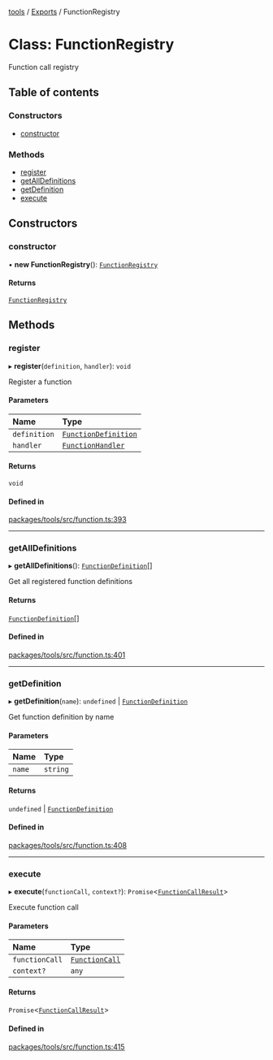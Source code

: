 <!-- 
 ⚠️  AUTO-GENERATED FILE - DO NOT EDIT MANUALLY
 This file is automatically generated by scripts/docs-generator.js
 To make changes, edit the source TypeScript files or update the generator script
-->

[tools](../../) / [Exports](../modules) / FunctionRegistry

# Class: FunctionRegistry

Function call registry

## Table of contents

### Constructors

- [constructor](FunctionRegistry#constructor)

### Methods

- [register](FunctionRegistry#register)
- [getAllDefinitions](FunctionRegistry#getalldefinitions)
- [getDefinition](FunctionRegistry#getdefinition)
- [execute](FunctionRegistry#execute)

## Constructors

### constructor

• **new FunctionRegistry**(): [`FunctionRegistry`](FunctionRegistry)

#### Returns

[`FunctionRegistry`](FunctionRegistry)

## Methods

### register

▸ **register**(`definition`, `handler`): `void`

Register a function

#### Parameters

| Name | Type |
| :------ | :------ |
| `definition` | [`FunctionDefinition`](../interfaces/FunctionDefinition) |
| `handler` | [`FunctionHandler`](../modules#functionhandler) |

#### Returns

`void`

#### Defined in

[packages/tools/src/function.ts:393](https://github.com/woojubb/robota/blob/e6131eaf5aa8ad4c0727d0e3d64ac06416590fdf/packages/tools/src/function.ts#L393)

___

### getAllDefinitions

▸ **getAllDefinitions**(): [`FunctionDefinition`](../interfaces/FunctionDefinition)[]

Get all registered function definitions

#### Returns

[`FunctionDefinition`](../interfaces/FunctionDefinition)[]

#### Defined in

[packages/tools/src/function.ts:401](https://github.com/woojubb/robota/blob/e6131eaf5aa8ad4c0727d0e3d64ac06416590fdf/packages/tools/src/function.ts#L401)

___

### getDefinition

▸ **getDefinition**(`name`): `undefined` \| [`FunctionDefinition`](../interfaces/FunctionDefinition)

Get function definition by name

#### Parameters

| Name | Type |
| :------ | :------ |
| `name` | `string` |

#### Returns

`undefined` \| [`FunctionDefinition`](../interfaces/FunctionDefinition)

#### Defined in

[packages/tools/src/function.ts:408](https://github.com/woojubb/robota/blob/e6131eaf5aa8ad4c0727d0e3d64ac06416590fdf/packages/tools/src/function.ts#L408)

___

### execute

▸ **execute**(`functionCall`, `context?`): `Promise`\<[`FunctionCallResult`](../interfaces/FunctionCallResult)\>

Execute function call

#### Parameters

| Name | Type |
| :------ | :------ |
| `functionCall` | [`FunctionCall`](../interfaces/FunctionCall) |
| `context?` | `any` |

#### Returns

`Promise`\<[`FunctionCallResult`](../interfaces/FunctionCallResult)\>

#### Defined in

[packages/tools/src/function.ts:415](https://github.com/woojubb/robota/blob/e6131eaf5aa8ad4c0727d0e3d64ac06416590fdf/packages/tools/src/function.ts#L415)
